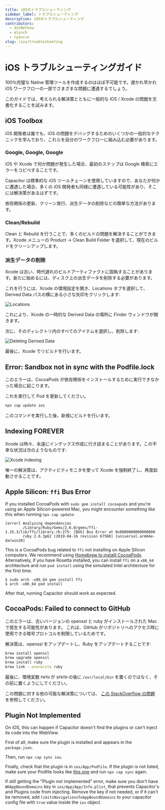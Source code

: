 ```yaml
---
title: iOSのトラブルシューティング
sidebar_label: トラブルシューティング
description: iOSのトラブルシューティング
contributors:
  - dotNetkow
  - mlynch
  - ryanccn
slug: /ios/troubleshooting
---
```


# iOS トラブルシューティングガイド

100％完璧な Native 管理ツールを作成するのはほぼ不可能です。遅かれ早かれ iOS ワークフローの一部でさまざまな問題に遭遇するでしょう。

このガイドでは、考えられる解決策とともに一般的な iOS / Xcode の問題を文書化することを試みます。

## iOS Toolbox

iOS 開発者は誰でも、iOS の問題をデバッグするためのいくつかの一般的なテクニックを学んでおり、これらを自分のワークフローに組み込む必要があります。

### Google, Google, Google

iOS や Xcode で何か問題が発生した場合、最初のステップは Google 検索にエラーをコピペすることです。

Capacitor は標準的な iOS ツールチェーンを使用していますので、あなたが何かに遭遇した場合、多くの iOS 開発者も同様に遭遇している可能性があり、そこには解決策があるはずです。

依存関係の更新、クリーン実行、派生データの削除などの簡単な方法があります。

### Clean/Rebuild

Clean と Rebuild を行うことで、多くのビルドの問題を解決することができます。Xcode メニューの Product -> Clean Build Folder を選択して、現在のビルドをクリーンアップします。

### 派生データの削除

Xcode は古い、時代遅れのビルドアーティファクトに固執することがあります。新たに始めるには、ディスク上の派生データを削除する必要があります。

これを行うには、Xcode の環境設定を開き、Locations タブを選択して、Derived Data パスの横にある小さな矢印をクリックします:

![Locations](../../../static/img/v4/docs/ios/location-prefs.png)

これにより、Xcode の一時的な Derived Data の場所に Finder ウィンドウが開きます。

次に、そのディレクトリ内のすべてのアイテムを選択し、削除します:

![Deleting Derived Data](../../../static/img/v4/docs/ios/deleting-derived-data.png)

最後に、Xcode でリビルドを行います。

## Error: Sandbox not in sync with the Podfile.lock

このエラーは、CocoaPods が依存関係をインストールするために実行できなかった場合に起こります。

これを実行して Pod を更新してください。

```bash
npx cap update ios
```

このコマンドを実行した後、新規にビルドを行います。

## Indexing FOREVER

Xcode は時々、永遠にインデックス作成に行き詰まることがあります。この不幸な状況は次のようなものです:

![Xcode indexing](../../../static/img/v4/docs/ios/indexing.png)

唯一の解決策は、アクティビティモニタを使って Xcode を強制終了し、再度起動させることです。

## Apple Silicon: `ffi` Bus Error

If you installed CocoaPods with `sudo gem install cocoapods` and you're using an Apple Silicon-powered Mac, you might encounter something like this when running `npx cap update`:

```
[error] Analyzing dependencies
        /Library/Ruby/Gems/2.6.0/gems/ffi-1.15.3/lib/ffi/library.rb:275: [BUG] Bus Error at 0x0000000000000000
        ruby 2.6.3p62 (2019-04-16 revision 67580) [universal.arm64e-darwin20]
```

This is a CocoaPods bug related to `ffi` not installing on Apple Silicon computers.
We recommend using [Homebrew to installl CocoaPods](/docs/getting-started/environment-setup#homebrew).
Alternatively, if you have Rosetta installed, you can install `ffi` on a `x86_64` architecture and run `pod install` using the simulated Intel architecture for the first time.

```
$ sudo arch -x86_64 gem install ffi
$ arch -x86_64 pod install
```

After that, running Capacitor should work as expected.

## CocoaPods: Failed to connect to GitHub

このエラーは、古いバージョンの openssl と ruby がインストールされた Mac で発生する可能性があります。
これは、GitHub がリポジトリへのアクセス時に使用できる暗号プロトコルを制限しているためです。

解決策は、openssl をアップデートし、Ruby をアップデートすることです:

```bash
brew install openssl
brew upgrade openssl
brew install ruby
brew link --overwrite ruby
```

最後に、環境変数 `PATH` が `$PATH` の後に `/usr/local/bin` を置くのではなく、その前に置くようにしてください。

この問題に対する他の可能な解決策については、 [この StackOverflow の問題](https://stackoverflow.com/questions/38993527/cocoapods-failed-to-connect-to-github-to-update-the-cocoapods-specs-specs-repo/48996424#48996424) を参照してください。

## Plugin Not Implemented

On iOS, this can happen if Capacitor doesn't find the plugins or can't inject its code into the WebView.

First of all, make sure the plugin is installed and appears in the `package.json`.

Then, run `npx cap sync ios`.

Finally, check that the plugin is in `ios/App/Podfile`. If the plugin is not listed, make sure your Podfile looks like [this one](https://github.com/ionic-team/capacitor/blob/main/ios-template/App/Podfile) and run `npx cap sync` again.

If still getting the "Plugin not implemented" error, make sure you don't have `WKAppBoundDomains` key in `ios/App/App/Info.plist`, that prevents Capacitor's and Plugins code from injecting. Remove the key if not needed, or if it can't be removed, add `limitsNavigationsToAppBoundDomains` to your capacitor config file with `true` value inside the `ios` object.
